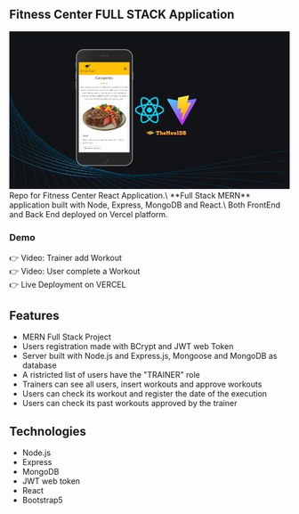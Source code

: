 ## Fitness Center FULL STACK Application
<img src="https://github.com/Andrea-vicari/food-rout/blob/master/WorldFood_GitHub_cover_new.jpg" width="800px">
Repo for Fitness Center React Application.\
**Full Stack MERN** application built with Node, Express, MongoDB and React.\
Both FrontEnd and Back End deployed on Vercel platform.

 ### Demo
 👉 Video: Trainer add Workout\
 👉 Video: User complete a Workout\
 👉 Live Deployment on VERCEL

## Features
* MERN Full Stack Project
* Users registration made with BCrypt and JWT web Token
* Server built with Node.js and Express.js, Mongoose and MongoDB as database
* A ristricted list of users have the "TRAINER" role
* Trainers can see all users, insert workouts and approve workouts
* Users can check its workout and register the date of the execution
* Users can check its past workouts approved by the trainer
## Technologies
* Node.js
* Express
* MongoDB
* JWT web token
* React
* Bootstrap5
